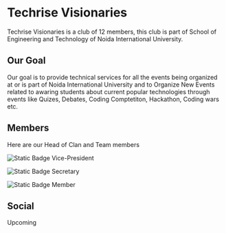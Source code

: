 # Techrise Visionaries

Techrise Visionaries is a club of 12 members, this club is part of School of Engineering and Technology 
of Noida International University.

## Our Goal

Our goal is to provide technical services for all the events being organized at or is part of 
Noida International University and to Organize New Events related to awaring students about
current popular technologies through events like Quizes, Debates, Coding Comptetiton, Hackathon,
Coding wars etc.

## Members

Here are our Head of Clan and Team members

![Static Badge](https://img.shields.io/badge/69ravencoder69-blue?style=for-the-badge&logo=github&logoColor=white&link=https%3A%2F%2Fgithub.com%2F69ravencoder69) Vice-President

![Static Badge](https://img.shields.io/badge/Aaroecode-yellow?style=for-the-badge&logo=github&logoColor=white&link=https%3A%2F%2Fgithub.com%2FAaroecode) Secretary

![Static Badge](https://img.shields.io/badge/shivGitprofile-yellow?style=for-the-badge&logo=github&logoColor=white&link=https%3A%2F%2Fgithub.com%2FshivGitprofile) Member


## Social

Upcoming

